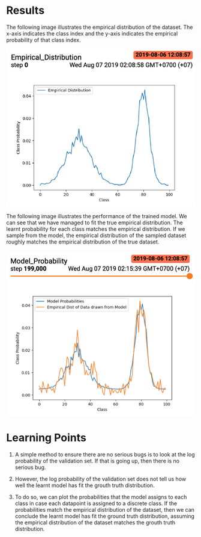 # Results

The following image illustrates the empirical distribution
of the dataset. The x-axis indicates the class index and the y-axis
indicates the empirical probability of that class index.

![](figures/empirical_distribution.png)

The following image illustrates the performance of the
trained model. We can see that we have managed to fit the
true empirical distribution. The learnt probability for each
class matches the empirical distribution. If we sample from the model,
the empirical distribution of the sampled dataset roughly
matches the empirical distribution of the true dataset.

![](figures/model_probabilities.png)

# Learning Points

1. A simple method to ensure there are no serious bugs is to look at the log probability of the validation set. If that is going up, then there is no serious bug.

2. However, the log probability of the validation set does not tell us how well the learnt model has fit the grouth truth distribution.

3. To do so, we can plot the probabilities that the model assigns to each class in case each datapoint is assigned to a discrete class. If the probabilities match the empirical distribution of the dataset, then
we can conclude the learnt model has fit the ground truth distribution, assuming the empirical distribution of the dataset matches the grouth truth distribution.

